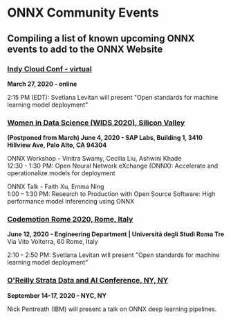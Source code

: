 # ONNX Community Events
## Compiling a list of known upcoming ONNX events to add to the ONNX Website

### [Indy Cloud Conf - virtual](https://2020.indycloudconf.com/schedule/)
**March 27, 2020 - online**

2:15 PM (EDT): Svetlana Levitan will present "Open standards for machine learning model deployment"

### [Women in Data Science (WIDS 2020), Silicon Valley](https://events.sap.com/us/wids-2020-sv/en/home)
**(Postponed from March) June 4, 2020 - SAP Labs, Building 1, 3410 Hillview Ave, Palo Alto, CA 94304**

ONNX Workshop - Vinitra Swamy, Cecilia Liu, Ashwini Khade  
12:30 - 1:30 PM: Open Neural Network eXchange (ONNX): Accelerate and operationalize models for deployment

ONNX Talk - Faith Xu, Emma Ning  
1:00 – 1:30 PM: Research to Production with Open Source Software: High performance model inferencing using ONNX

### [Codemotion Rome 2020, Rome, Italy](https://events.codemotion.com/conferences/rome/2020/agenda/12-June/)
**June 12, 2020 - Engineering Department | Università degli Studi Roma Tre** 
Via Vito Volterra, 60  Rome, Italy

2:10 - 2:50 PM: Svetlana Levitan will present "Open standards for machine learning model deployment"

### [O'Reilly Strata Data and AI Conference, NY, NY](https://conferences.oreilly.com/strata-data-ai/stai-ny)
**September 14-17, 2020 - NYC, NY**

Nick Pentreath (IBM) will present a talk on ONNX deep learning pipelines.


